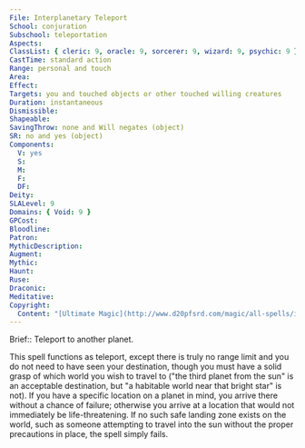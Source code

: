 ```yaml
---
File: Interplanetary Teleport
School: conjuration
Subschool: teleportation
Aspects: 
ClassList: { cleric: 9, oracle: 9, sorcerer: 9, wizard: 9, psychic: 9 }
CastTime: standard action
Range: personal and touch
Area: 
Effect: 
Targets: you and touched objects or other touched willing creatures
Duration: instantaneous
Dismissible: 
Shapeable: 
SavingThrow: none and Will negates (object)
SR: no and yes (object)
Components:
  V: yes
  S: 
  M: 
  F: 
  DF: 
Deity: 
SLALevel: 9
Domains: { Void: 9 }
GPCost: 
Bloodline: 
Patron: 
MythicDescription: 
Augment: 
Mythic: 
Haunt: 
Ruse: 
Draconic: 
Meditative: 
Copyright:
  Content: "[Ultimate Magic](http://www.d20pfsrd.com/magic/all-spells/i/interplanetary-teleport)"
---
```

Brief:: Teleport to another planet.

This spell functions as teleport, except there is truly no range limit and you do not need to have seen your destination, though you must have a solid grasp of which world you wish to travel to ("the third planet from the sun" is an acceptable destination, but "a habitable world near that bright star" is not). If you have a specific location on a planet in mind, you arrive there without a chance of failure; otherwise you arrive at a location that would not immediately be life-threatening.  If no such safe landing zone exists on the world, such as someone attempting to travel into the sun without the proper precautions in place, the spell simply fails.
